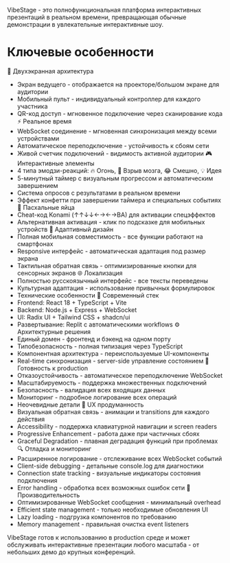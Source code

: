 VibeStage - это полнофункциональная платформа интерактивных презентаций в реальном времени, превращающая обычные демонстрации в увлекательные интерактивные шоу.

# Ключевые особенности
🎯 Двухэкранная архитектура
  * Экран ведущего - отображается на проекторе/большом экране для аудитории
  * Мобильный пульт - индивидуальный контроллер для каждого участника
  * QR-код доступ - мгновенное подключение через сканирование кода
⚡ Реальное время
  * WebSocket соединение - мгновенная синхронизация между всеми устройствами
  * Автоматическое переподключение - устойчивость к сбоям сети
  * Живой счетчик подключений - видимость активной аудитории
🎮 Интерактивные элементы
  * 4 типа эмодзи-реакций: 🔥 Огонь, 🤯 Взрыв мозга, 😂 Смешно, 💡 Идея
  * 5-минутный таймер с визуальным прогрессом и автоматическим завершением
  * Система опросов с результатами в реальном времени
  * Эффект конфетти при завершении таймера и специальных событиях
🎪 Пасхальные яйца
  * Cheat-код Konami (↑↑↓↓←→←→BA) для активации спецэффектов
  * Альтернативная активация - клик по подсказке для мобильных устройств
📱 Адаптивный дизайн
  * Полная мобильная совместимость - все функции работают на смартфонах
  * Responsive интерфейс - автоматическая адаптация под размер экрана
  * Тактильная обратная связь - оптимизированные кнопки для сенсорных экранов
🌐 Локализация
  * Полностью русскоязычный интерфейс - все тексты переведены
  * Культурная адаптация - использование привычных формулировок
  * Технические особенности
🔧 Современный стек
  * Frontend: React 18 + TypeScript + Vite
  * Backend: Node.js + Express + WebSocket
  * UI: Radix UI + Tailwind CSS + shadcn/ui
  * Развертывание: Replit с автоматическими workflows
⚙️ Архитектурные решения
  * Единый домен - фронтенд и бэкенд на одном порту
  * Типобезопасность - полная типизация через TypeScript
  * Компонентная архитектура - переиспользуемые UI-компоненты
  * Real-time синхронизация - server-side управление состоянием
🚀 Готовность к production
  * Отказоустойчивость - автоматическое переподключение WebSocket
  * Масштабируемость - поддержка множественных подключений
  * Безопасность - валидация всех входящих данных
  * Мониторинг - подробное логирование всех операций
  * Неочевидные детали
🎨 UX продуманность
  * Визуальная обратная связь - анимации и transitions для каждого действия
  * Accessibility - поддержка клавиатурной навигации и screen readers
  * Progressive Enhancement - работа даже при частичных сбоях
  * Graceful Degradation - плавная деградация функций при проблемах
🔍 Отладка и мониторинг
  * Расширенное логирование - отслеживание всех WebSocket событий
  * Client-side debugging - детальные console.log для диагностики
  * Connection state tracking - визуальные индикаторы состояния подключения
  * Error handling - обработка всех возможных ошибок сети
🎯 Производительность
  * Оптимизированные WebSocket сообщения - минимальный overhead
  * Efficient state management - только необходимые обновления UI
  * Lazy loading - подгрузка компонентов по требованию
  * Memory management - правильная очистка event listeners

VibeStage готов к использованию в production среде и может обслуживать интерактивные презентации любого масштаба - от небольших демо до крупных конференций.
